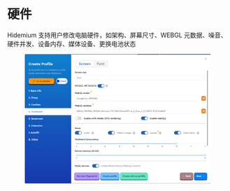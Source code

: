 # 硬件

Hidemium 支持用户修改电脑硬件，如架构、屏幕尺寸、WEBGL 元数据、噪音、硬件并发、设备内存、媒体设备、更换电池状态

<figure><img src="../../.gitbook/assets/image (2).png" alt=""><figcaption></figcaption></figure>

